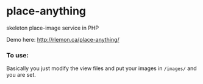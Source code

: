 place-anything
==============

skeleton place-image service in PHP

Demo here: http://rlemon.ca/place-anything/

### To use: 
Basically you just modify the view files and put your images in `/images/` and you are set. 